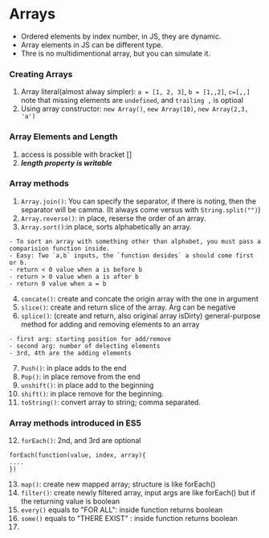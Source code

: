# Arrays
- Ordered elements by index number, in JS, they are dynamic.
- Array elements in JS can be different type.
- Thre is no multidimentional array, but you can simulate it.
### Creating Arrays
1. Array literal(almost alway simpler): `a = [1, 2, 3]`, `b = [1,,2]`, `c=[,,]` note that missing elements are `undefined`, and `trailing ,` is optioal
2. Using array constructor: `new Array()`, `new Array(10)`, `new Array(2,3, 'a')`
### Array Elements and Length
1. access is possible with bracket []
2. ***length property is writable***
### Array methods
1. `Array.join()`: You can specify the separator, if there is noting, then the separator will be camma. (It always come versus with `String.split("")`)
2. `Array.reverse()`: in place, reserse the order of an array.
3. `Array.sort()`:in place, sorts alphabetically an array.
```
- To sort an array with something other than alphabet, you must pass a comparision function inside.
- Easy: Two `a,b` inputs, the `function desides` a should come first or b.
- return < 0 value when a is before b
- return > 0 value when a is after b
- return 0 value when a = b
```
4. `concate()`: create and concate the origin array with the one in argument
5. `slice()`: create and return slice of the array. Arg can be negative
6. `splice()`: (create and return, also original array isDirty) general-purpose method for adding and removing elements to an array
```
- first arg: starting position for add/remove
- second arg: number of delecting elements
- 3rd, 4th are the adding elements
```
7. `Push()`: in place adds to the end
8. `Pop()`: in place remove from the end
9. `unshift()`: in place add to the beginning
10. `shift()`: in place remove for the beginning.
11. `toString()`: convert array to string; comma separated. 

### Array methods introduced in ES5
12. `forEach()`: 2nd, and 3rd are optional
```
forEach(function(value, index, array){
....
})
```
13. `map()`: create new mapped array; structure is like forEach()
14. `filter()`: create newly filtered array, input args are like forEach() but if the returning value is boolean
15. `every()` equals to "FOR ALL": inside function returns boolean
16. `some()` equals to "THERE EXIST" : inside function returns boolean
17.

